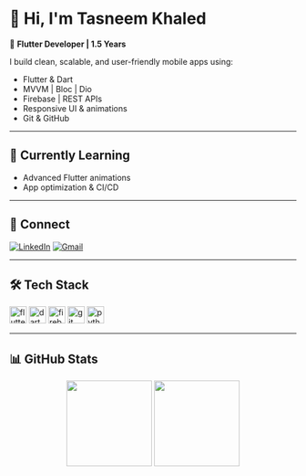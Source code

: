 # 👋 Hi, I'm Tasneem Khaled

🌸 **Flutter Developer | 1.5 Years**

I build clean, scalable, and user-friendly mobile apps using:

- Flutter & Dart
- MVVM | Bloc | Dio
- Firebase | REST APIs
- Responsive UI & animations
- Git & GitHub

---

## 🌱 Currently Learning

- Advanced Flutter animations
- App optimization & CI/CD

---

## 🤝 Connect

[![LinkedIn](https://img.shields.io/badge/LinkedIn-0077B5?logo=linkedin&logoColor=white&style=for-the-badge)](https://www.linkedin.com/in/tasneem-khaled-aa7bb9330)
[![Gmail](https://img.shields.io/badge/Gmail-D14836?logo=gmail&logoColor=white&style=for-the-badge)](mailto:tasneemshaheen2004@gmail.com)

---

## 🛠️ Tech Stack

<p>
  <img src="https://cdn.jsdelivr.net/gh/devicons/devicon/icons/flutter/flutter-original.svg" height="30" alt="flutter"/>
  <img src="https://cdn.jsdelivr.net/gh/devicons/devicon/icons/dart/dart-original.svg" height="30" alt="dart"/>
  <img src="https://cdn.jsdelivr.net/gh/devicons/devicon/icons/firebase/firebase-plain.svg" height="30" alt="firebase"/>
  <img src="https://cdn.jsdelivr.net/gh/devicons/devicon/icons/git/git-original.svg" height="30" alt="git"/>
  <img src="https://cdn.jsdelivr.net/gh/devicons/devicon/icons/python/python-original.svg" height="30" alt="python"/>
</p>

---

## 📊 GitHub Stats

<p align="center">
  <img src="https://github-readme-stats.vercel.app/api?username=tasneemkh&show_icons=true&theme=dracula&hide_border=true" height="150"/>
  <img src="https://github-readme-stats.vercel.app/api/top-langs/?username=tasneemkh&layout=compact&theme=dracula&hide_border=true" height="150"/>
</p>
